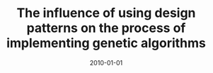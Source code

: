 ---
# Documentation: https://wowchemy.com/docs/managing-content/

title: The influence of using design patterns on the process of implementing genetic
  algorithms
subtitle: ''
summary: ''
authors:
- markowska-kaczmar
- Filip Krygowski
tags: []
categories: []
date: '2010-01-01'
lastmod: 2022-10-07T04:57:38Z
featured: false
draft: false

# Featured image
# To use, add an image named `featured.jpg/png` to your page's folder.
# Focal points: Smart, Center, TopLeft, Top, TopRight, Left, Right, BottomLeft, Bottom, BottomRight.
image:
  caption: ''
  focal_point: ''
  preview_only: false

# Projects (optional).
#   Associate this post with one or more of your projects.
#   Simply enter your project's folder or file name without extension.
#   E.g. `projects = ["internal-project"]` references `content/project/deep-learning/index.md`.
#   Otherwise, set `projects = []`.
projects: []
publishDate: '2022-10-07T04:57:37.927631Z'
publication_types:
- '2'
abstract: ''
publication: '*Lecture Notes in Computer Science. Lecture Notes in Artificial Intelligence*'
doi: 10.1007/978-3-642-13025-0_19
---